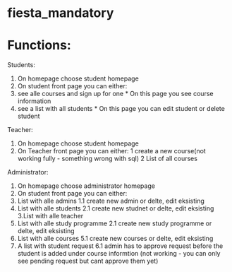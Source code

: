 # fiesta_mandatory

# Functions:

Students:
1. On homepage choose student homepage
2. On student front page you can either:
  1. see alle courses and sign up for one
    * On this page you see course information
  2. see a list with all students 
    * On this page you can edit student or delete student


Teacher:
1. On homepage choose student homepage
2. On Teacher front page you can either:
  1 create a new course(not working fully - something wrong with sql)
  2 List of all courses
  

Administrator:
1. On homepage choose administrator homepage
2. On student front page you can either:
  1. List with alle admins
    1.1 create new admin or delte, edit eksisting
  2. List with alle students
    2.1 create new studnet or delte, edit eksisting  
  3.List with alle teacher
  4. List with alle study programme
    2.1 create new study programme or delte, edit eksisting  
  5. List with alle courses
   5.1 create new courses or delte, edit eksisting
  6. A list with student request 
    6.1 admin has to approve request before the student is added under course informtion (not working - you can only see pending request but cant approve them yet) 


